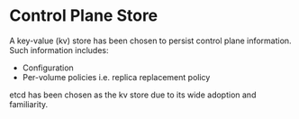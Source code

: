 # Control Plane Store

A key-value (kv) store has been chosen to persist control plane information. Such information includes:
- Configuration
- Per-volume policies i.e. replica replacement policy

etcd has been chosen as the kv store due to its wide adoption and familiarity.
